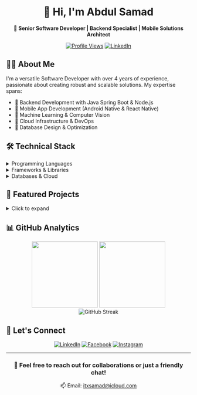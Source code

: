 # <div align="center">👋 Hi, I'm Abdul Samad</div>

<div align="center">
  
  🚀 **Senior Software Developer | Backend Specialist | Mobile Solutions Architect**
  
  [![Profile Views](https://komarev.com/ghpvc/?username=itxsamad1&color=blueviolet)](https://github.com/itxsamad1)
  [![LinkedIn](https://img.shields.io/badge/LinkedIn-Connect-blue)](https://www.linkedin.com/in/itxsammad1)

</div>

## 👨‍💻 About Me

I'm a versatile Software Developer with over 4 years of experience, passionate about creating robust and scalable solutions. My expertise spans:

- 🔹 Backend Development with Java Spring Boot & Node.js
- 🔹 Mobile App Development (Android Native & React Native)
- 🔹 Machine Learning & Computer Vision
- 🔹 Cloud Infrastructure & DevOps
- 🔹 Database Design & Optimization

## 🛠️ Technical Stack

<details>
<summary>Programming Languages</summary>

- **Backend**: 
  ![Java](https://img.shields.io/badge/Java-ED8B00?style=flat&logo=java&logoColor=white)
  ![JavaScript](https://img.shields.io/badge/JavaScript-F7DF1E?style=flat&logo=javascript&logoColor=black)
  ![Python](https://img.shields.io/badge/Python-3776AB?style=flat&logo=python&logoColor=white)
  ![C](https://img.shields.io/badge/C-00599C?style=flat&logo=c&logoColor=white)

- **Frontend**: 
  ![React Native](https://img.shields.io/badge/React_Native-20232A?style=flat&logo=react&logoColor=61DAFB)
  ![HTML5](https://img.shields.io/badge/HTML5-E34F26?style=flat&logo=html5&logoColor=white)
  ![CSS3](https://img.shields.io/badge/CSS3-1572B6?style=flat&logo=css3&logoColor=white)
</details>

<details>
<summary>Frameworks & Libraries</summary>

- **Backend Frameworks**:
  ![Spring](https://img.shields.io/badge/Spring-6DB33F?style=flat&logo=spring&logoColor=white)
  ![Node.js](https://img.shields.io/badge/Node.js-339933?style=flat&logo=nodedotjs&logoColor=white)
  ![Express.js](https://img.shields.io/badge/Express.js-000000?style=flat&logo=express&logoColor=white)

- **Mobile Development**:
  ![Android](https://img.shields.io/badge/Android-3DDC84?style=flat&logo=android&logoColor=white)
  ![React Native](https://img.shields.io/badge/React_Native-20232A?style=flat&logo=react&logoColor=61DAFB)

- **ML/AI**:
  ![TensorFlow](https://img.shields.io/badge/TensorFlow-FF6F00?style=flat&logo=tensorflow&logoColor=white)
  ![PyTorch](https://img.shields.io/badge/PyTorch-EE4C2C?style=flat&logo=pytorch&logoColor=white)
  ![OpenCV](https://img.shields.io/badge/OpenCV-27338e?style=flat&logo=OpenCV&logoColor=white)
  ![scikit-learn](https://img.shields.io/badge/scikit_learn-F7931E?style=flat&logo=scikit-learn&logoColor=white)
</details>

<details>
<summary>Databases & Cloud</summary>

- **Databases**:
  ![MongoDB](https://img.shields.io/badge/MongoDB-4EA94B?style=flat&logo=mongodb&logoColor=white)
  ![MySQL](https://img.shields.io/badge/MySQL-005C84?style=flat&logo=mysql&logoColor=white)
  ![PostgreSQL](https://img.shields.io/badge/PostgreSQL-316192?style=flat&logo=postgresql&logoColor=white)

- **Cloud & DevOps**:
  ![AWS](https://img.shields.io/badge/AWS-232F3E?style=flat&logo=amazon-aws&logoColor=white)
  ![Docker](https://img.shields.io/badge/Docker-2CA5E0?style=flat&logo=docker&logoColor=white)
  ![Git](https://img.shields.io/badge/Git-F05032?style=flat&logo=git&logoColor=white)
</details>

## 🌟 Featured Projects

<details>
<summary>Click to expand</summary>

### 🏆 Project 1: [Project Name](link)
- Description of the project
- Technologies used
- Key achievements

### 🏆 Project 2: [Project Name](link)
- Description of the project
- Technologies used
- Key achievements

### 🏆 Project 3: [Project Name](link)
- Description of the project
- Technologies used
- Key achievements
</details>

## 📊 GitHub Analytics

<div align="center">
  <img height="180em" src="https://github-readme-stats.vercel.app/api?username=itxsamad1&show_icons=true&theme=tokyonight&include_all_commits=true&count_private=true"/>
  <img height="180em" src="https://github-readme-stats.vercel.app/api/top-langs/?username=itxsamad1&layout=compact&langs_count=8&theme=tokyonight&size_weight=0.5&count_weight=0.5"/>
</div>

<div align="center">
  <img src="https://github-readme-streak-stats.herokuapp.com/?user=itxsamad1&theme=tokyonight" alt="GitHub Streak"/>
</div>

## 🤝 Let's Connect

<div align="center">
  
[![LinkedIn](https://img.shields.io/badge/LinkedIn-0077B5?style=for-the-badge&logo=linkedin&logoColor=white)](https://www.linkedin.com/in/itxsammad1)
[![Facebook](https://img.shields.io/badge/Facebook-1877F2?style=for-the-badge&logo=facebook&logoColor=white)](https://www.facebook.com/itxsammad1)
[![Instagram](https://img.shields.io/badge/Instagram-E4405F?style=for-the-badge&logo=instagram&logoColor=white)](https://www.instagram.com/itx_sammad1)

</div>

---

<div align="center">
  
### 💬 Feel free to reach out for collaborations or just a friendly chat!
  
📫 Email: itxsamad@icloud.com
  
</div>
